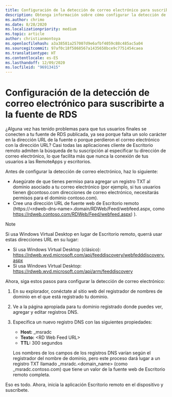 ```yaml
---
title: Configuración de la detección de correo electrónico para suscribirte a la fuente de RDS
description: Obtenga información sobre cómo configurar la detección de correo electrónico en su implementación de RDS.
ms.author: chrimo
ms.date: 8/28/2020
ms.localizationpriority: medium
ms.topic: article
author: christianmontoya
ms.openlocfilehash: a3a38581a257007d9e6afbf4059c88c485ac5a04
ms.sourcegitcommit: 97af0c18f5868567a1435658bce9c7751454caea
ms.translationtype: HT
ms.contentlocale: es-ES
ms.lasthandoff: 12/09/2020
ms.locfileid: "96913415"
---
```

# <a name="set-up-email-discovery-to-subscribe-to-your-rds-feed"></a>Configuración de la detección de correo electrónico para suscribirte a la fuente de RDS

¿Alguna vez has tenido problemas para que tus usuarios finales se conecten a tu fuente de RDS publicada, ya sea porque falta un solo carácter en la dirección URL de la fuente o porque perdieron el correo electrónico con la dirección URL? Casi todas las aplicaciones cliente de Escritorio remoto admiten la búsqueda de tu suscripción al especificar tu dirección de correo electrónico, lo que facilita más que nunca la conexión de tus usuarios a las RemoteApps y escritorios.

Antes de configurar la detección de correo electrónico, haz lo siguiente:

- Asegúrate de que tienes permiso para agregar un registro TXT al dominio asociado a tu correo electrónico (por ejemplo, si tus usuarios tienen @contoso.com direcciones de correo electrónico, necesitarás permisos para el dominio contoso.com).
- Cree una dirección URL de fuente web de Escritorio remoto (https://\<rdweb-dns-name\>.domain/RDWeb/Feed/webfeed.aspx, como https://rdweb.contoso.com/RDWeb/Feed/webfeed.aspx) ).

>[!NOTE]
>Si usa Windows Virtual Desktop en lugar de Escritorio remoto, querrá usar estas direcciones URL en su lugar:
>
>- Si usa Windows Virtual Desktop (clásico): <https://rdweb.wvd.microsoft.com/api/feeddiscovery/webfedddiscovery.aspx>
>- Si usa Windows Virtual Desktop: <https://rdweb.wvd.microsoft.com/api/arm/feeddiscovery>

Ahora, siga estos pasos para configurar la detección de correo electrónico:

1. En su explorador, conéctate al sitio web del registrador de nombres de dominio en el que está registrado tu dominio.
2. Ve a la página apropiada para tu dominio registrado donde puedes ver, agregar y editar registros DNS.
3. Especifica un nuevo registro DNS con las siguientes propiedades:
   - **Host:** _msradc
   - **Texto:** \<RD Web Feed URL\>
   - **TTL:** 300 segundos

   Los nombres de los campos de los registros DNS varían según el registrador del nombre de dominio, pero este proceso dará lugar a un registro TXT llamado _msradc.\<domain_name\> (como _msradc.contoso.com) que tiene un valor de la fuente web de Escritorio remoto completa.

Eso es todo. Ahora, inicia la aplicación Escritorio remoto en el dispositivo y suscríbete.